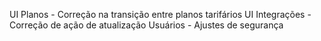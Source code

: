 UI Planos - Correção na transição entre planos tarifários
UI Integrações - Correção de ação de atualização
Usuários - Ajustes de segurança
